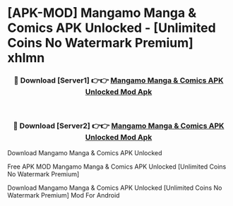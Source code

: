 # [APK-MOD] Mangamo Manga & Comics APK Unlocked - [Unlimited Coins No Watermark Premium] xhlmn



<div align="center">
<h3>🔴 Download [Server1] 👉👉 <a href="https://momento.my/?title=Mangamo_Manga_&_Comics_APK_Unlocked">Mangamo Manga & Comics APK Unlocked Mod Apk</a></h3><br>

<h3>🔴 Download [Server2] 👉👉 <a href="https://momento.my/?title=Mangamo_Manga_&_Comics_APK_Unlocked">Mangamo Manga & Comics APK Unlocked Mod Apk</a></h3>
</div>



Download Mangamo Manga & Comics APK Unlocked 

Free APK MOD Mangamo Manga & Comics APK Unlocked [Unlimited Coins No Watermark Premium]

Download Mangamo Manga & Comics APK Unlocked [Unlimited Coins No Watermark Premium] Mod For Android
